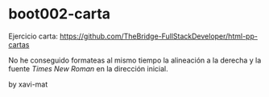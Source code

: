 # boot002-carta
Ejercicio carta: https://github.com/TheBridge-FullStackDeveloper/html-pp-cartas

No he conseguido formateas al mismo tiempo la alineación a la derecha y la fuente *Times New Roman* en la dirección inicial.


by xavi-mat
